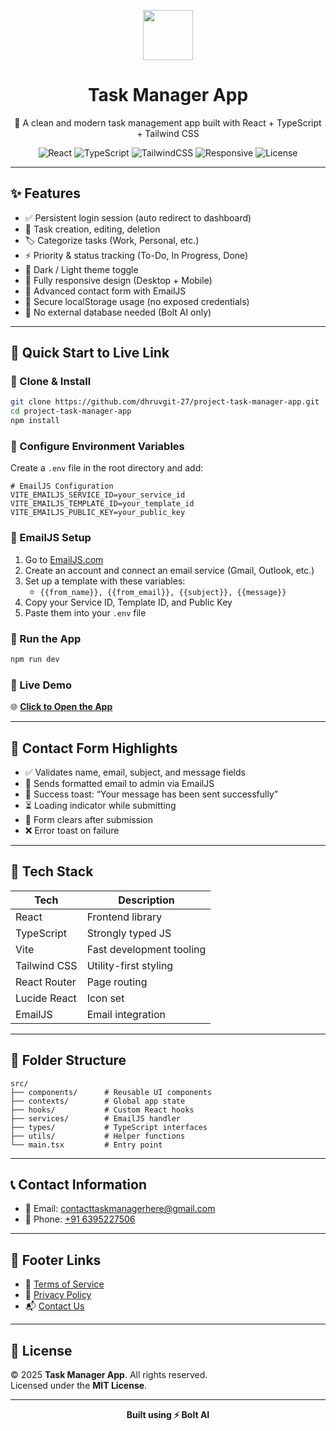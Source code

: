 <p align="center">
  <img src="https://img.icons8.com/ios-filled/100/task.png" width="80" />
</p>

<h1 align="center">Task Manager App</h1>

<p align="center">🚀 A clean and modern task management app built with React + TypeScript + Tailwind CSS</p>

<p align="center">
  <img alt="React" src="https://img.shields.io/badge/React-18-blue?logo=react" />
  <img alt="TypeScript" src="https://img.shields.io/badge/TypeScript-Strict-blue?logo=typescript" />
  <img alt="TailwindCSS" src="https://img.shields.io/badge/Tailwind-CSS-blue?logo=tailwindcss" />
  <img alt="Responsive" src="https://img.shields.io/badge/Responsive-Mobile%20First-brightgreen?logo=android" />
  <img alt="License" src="https://img.shields.io/badge/License-MIT-green.svg" />
</p>

---

## ✨ Features

- ✅ Persistent login session (auto redirect to dashboard)
- 📝 Task creation, editing, deletion
- 🏷️ Categorize tasks (Work, Personal, etc.)
- ⚡ Priority & status tracking (To-Do, In Progress, Done)
- 🌙 Dark / Light theme toggle
- 📱 Fully responsive design (Desktop + Mobile)
- 📧 Advanced contact form with EmailJS
- 🔐 Secure localStorage usage (no exposed credentials)
- 🚫 No external database needed (Bolt AI only)

---

## 🚀 Quick Start to Live Link

### 🔹 Clone & Install

```bash
git clone https://github.com/dhruvgit-27/project-task-manager-app.git
cd project-task-manager-app
npm install
```

### 🔹 Configure Environment Variables

Create a `.env` file in the root directory and add:

```env
# EmailJS Configuration
VITE_EMAILJS_SERVICE_ID=your_service_id
VITE_EMAILJS_TEMPLATE_ID=your_template_id
VITE_EMAILJS_PUBLIC_KEY=your_public_key
```

### 🔹 EmailJS Setup

1. Go to [EmailJS.com](https://www.emailjs.com/)
2. Create an account and connect an email service (Gmail, Outlook, etc.)
3. Set up a template with these variables:
   - `{{from_name}}, {{from_email}}, {{subject}}, {{message}}`
4. Copy your Service ID, Template ID, and Public Key
5. Paste them into your `.env` file

### 🔹 Run the App

```bash
npm run dev
```

### 🔹 Live Demo

🌐 [**Click to Open the App**](https://project-task-manager-five.vercel.app/)

---

## 💌 Contact Form Highlights

- ✅ Validates name, email, subject, and message fields
- 📧 Sends formatted email to admin via EmailJS
- 🎯 Success toast: “Your message has been sent successfully”
- ⏳ Loading indicator while submitting
- 🔁 Form clears after submission
- ❌ Error toast on failure

---

## 🧰 Tech Stack

| Tech         | Description              |
|--------------|--------------------------|
| React        | Frontend library         |
| TypeScript   | Strongly typed JS        |
| Vite         | Fast development tooling |
| Tailwind CSS | Utility-first styling    |
| React Router | Page routing             |
| Lucide React | Icon set                 |
| EmailJS      | Email integration        |

---

## 📁 Folder Structure

```
src/
├── components/      # Reusable UI components
├── contexts/        # Global app state
├── hooks/           # Custom React hooks
├── services/        # EmailJS handler
├── types/           # TypeScript interfaces
├── utils/           # Helper functions
└── main.tsx         # Entry point
```

---

## 📞 Contact Information

- 📧 Email: [contacttaskmanagerhere@gmail.com](mailto:contacttaskmanagerhere@gmail.com)
- 📱 Phone: [+91 6395227506](tel:+916395227506)

---

## 📎 Footer Links

- 📄 [Terms of Service](#)
- 🔐 [Privacy Policy](#)
- 📬 [Contact Us](mailto:contacttaskmanagerhere@gmail.com)

---

## 📄 License

© 2025 **Task Manager App**. All rights reserved.  
Licensed under the **MIT License**.

---

<p align="center"><strong>Built using ⚡ Bolt AI</strong></p>
